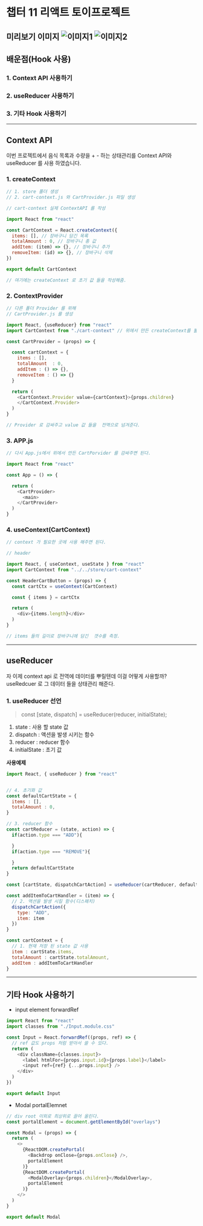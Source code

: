 # 챕터 11 리액트 토이프로젝트

미리보기 이미지
![이미지1](./src/assets/Home.png)
![이미지2](./src/assets/Oreder.png)
---

## 배운점(Hook 사용)
### 1. Context API 사용하기
### 2. useReducer 사용하기 
### 3. 기타 Hook 사용하기
---

## Context API

이번 프로젝트에서 음식 목록과 수량을 + - 하는 상태관리를 Context API와 useReducer 를 사용 하였습니다.


### 1. createContext

```javascript
// 1. store 폴더 생성
// 2. cart-context.js 와 CartProvider.js 파일 생성

// cart-context 실제 ContextAPI 를 작성

import React from "react"

const CartContext = React.createContext({
  items: [], // 장바구니 담긴 목록
  totalAmount : 0, // 장바구니 총 값
  addItem: (item) => {}, // 장바구니 추가
  removeItem: (id) => {}, // 장바구니 삭제
})

export default CartContext

// 여기에는 createContext 로 초기 값 들을 작성해줌. 
```

### 2. ContextProvider
```javascript
// 다른 폴더 Provider 를 위해
// CartProvider.js 를 생성

import React, {useReducer} from "react"
import CartContext from "./cart-context" // 위에서 만든 createContext를 불러온다.

const CartProvider = (props) => {

  const cartContext = {
    items : [],
    totalAmount  : 0,
    addItem : () => {},
    removeItem : () => {}
  }

  return (
    <CartContext.Provider value={cartContext}>{props.children}
    </CartContext.Provider>
  )
}

// Provider 로 감싸주고 value 값 들을  전역으로 넘겨준다.
```

### 3. APP.js

```javascript
// 다시 App.js에서 위에서 만든 CartPorvider 를 감싸주면 된다.

import React from "react"

const App = () => {

  return (
    <CartProvider>
      <main>
    </CartProvider>
  )
}
```
### 4. useContext(CartContext)

```javascript
// context 가 필요한 곳에 사용 해주면 된다.

// header

import React, { useContext, useState } from "react"
import CartContext from "../../store/cart-context"

const HeaderCartButton = (props) => {
  const cartCtx = useContext(CartContext)

  const { items } = cartCtx

  return (
    <div>{items.length}</div>
  )
}

// items 들의 길이로 장바구니에 담긴  갯수를 측정.
```
---
## useReducer
자 이제 context api 로 전역에 데이터를 뿌릴텐데 이걸 어떻게 사용할까?
useRedcuer 로 그 데이터 들을 상태관리 해준다.

### 1. useReducer 선언

>const [state, dispatch] = useReducer(reducer, initialState);

1. state : 사용 할 state 값
2. dispatch : 액션을 발생 시키는 함수
3. reducer : reducer 함수
4. initialState : 초기 값

**사용예제**

```javascript 
import React, { useReducer } from "react"


// 4. 초기화 값
const defaultCartState = {
  items : [],
  totalAmount : 0,
}

// 3. reducer 함수
const cartReducer = (state, action) => {
  if(action.type === "ADD"){

  }
  if(action.type === "REMOVE"){

  }
  return defaultCartState
}

const [cartState, dispatchCartAction] = useReducer(cartReducer, defaultCartState)

const addItemToCartHandler = (item) => {
  // 2. 액션을 발생 시킬 함수(디스패치)
  dispatchCartAction({
    type: "ADD",
    item: item
  })
}

const cartContext = {
  // 1. 현재 저장 된 state 값 사용
  item : cartState.items,
  totalAmount : cartState.totalAmount,
  addItem : addItemToCartHandler
}
```
---
## 기타 Hook 사용하기

- input element forwardRef
```javascript
import React from "react"
import classes from "./Input.module.css"

const Input = React.forwardRef((props, ref) => {
  // ref 값도 props 처럼 받아서 쓸 수 있다.
  return (
    <div className={classes.input}>
      <label htmlFor={props.input.id}>{props.label}</label>
      <input ref={ref} {...props.input} />
    </div>
  )
})

export default Input
```
- Modal portalElemnet

```javascript
// div root 이외로 최상위로 끌어 올린다.
const portalElement = document.getElementById("overlays")

const Modal = (props) => {
  return (
    <>
      {ReactDOM.createPortal(
        <Backdrop onClose={props.onClose} />,
        portalElement
      )}
      {ReactDOM.createPortal(
        <ModalOverlay>{props.children}</ModalOverlay>,
        portalElement
      )}
    </>
  )
}

export default Modal
```